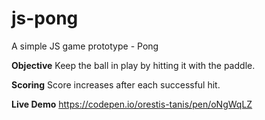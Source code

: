# js-pong
A simple JS game prototype - Pong

**Objective**
Keep the ball in play by hitting it with the paddle.

**Scoring**
Score increases after each successful hit.

**Live Demo**
https://codepen.io/orestis-tanis/pen/oNgWqLZ
